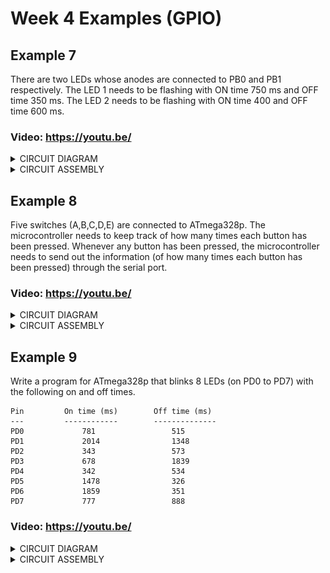 # Week 4 Examples (GPIO)
## Example 7

There are two LEDs whose anodes are connected to PB0 and PB1 respectively. The LED 1 needs to be flashing with ON time 750 ms and OFF time 350 ms. The LED 2 needs to be flashing with ON time 400 and OFF time 600 ms.

### Video: https://youtu.be/

<details>
<summary>CIRCUIT DIAGRAM</summary>
<img src="https://github.com/msyahmizulkepli/MCTE-4342/blob/main/Week%204/Exercise7/Circuit%20diagram%20Ex7.JPG">
</details>

<details>
<summary>CIRCUIT ASSEMBLY</summary>
<img src="https://github.com/msyahmizulkepli/MCTE-4342/Week4/Exercise7/blob/main/Ex7.jpeg">
</details>

## Example 8 

Five switches (A,B,C,D,E) are connected to ATmega328p. The microcontroller needs to keep track of how many times each button has been pressed. Whenever any button has been pressed, the microcontroller needs to send out the information (of how many times each button has been pressed) through the serial port.

### Video: https://youtu.be/

<details>
<summary>CIRCUIT DIAGRAM</summary>
<img src="https://github.com/msyahmizulkepli/MCTE-4342/blob/main/Week%204/Exercise8/Circuit%20diagram%20Ex8.JPG">
</details>

<details>
<summary>CIRCUIT ASSEMBLY</summary>
<img src="https://github.com/msyahmizulkepli/MCTE-4342/Week4/Exercise8/Ex8.jpg">
</details>

## Example 9

Write a program for ATmega328p that blinks 8 LEDs (on PD0 to PD7) with the following on and off times.

    Pin         On time (ms)        Off time (ms)
    ---         ------------        --------------
    PD0             781                 515
    PD1             2014                1348
    PD2             343                 573
    PD3             678                 1839
    PD4             342                 534
    PD5             1478                326
    PD6             1859                351
    PD7             777                 888                 

### Video: https://youtu.be/

<details>
<summary>CIRCUIT DIAGRAM</summary>
<img src="https://github.com/msyahmizulkepli/MCTE-4342/blob/main/Week%204/Exercise9/Circuit%20diagram%20Ex9.JPG">
</details>

<details>
<summary>CIRCUIT ASSEMBLY</summary>
<img src="https://github.com/msyahmizulkepli/MCTE-4342/Week4/Exercise9/Ex9.jpg">
</details>
